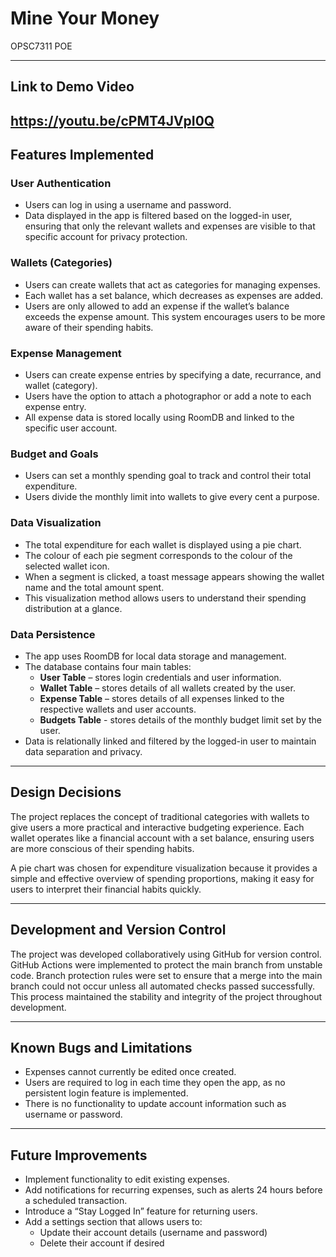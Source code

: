 # Mine Your Money
OPSC7311 POE

---

## Link to Demo Video
https://youtu.be/cPMT4JVpI0Q
---

## Features Implemented  

### User Authentication  
- Users can log in using a username and password.  
- Data displayed in the app is filtered based on the logged-in user, ensuring that only the relevant wallets and expenses are visible to that specific account for privacy protection.

### Wallets (Categories)  
- Users can create wallets that act as categories for managing expenses.  
- Each wallet has a set balance, which decreases as expenses are added.  
- Users are only allowed to add an expense if the wallet’s balance exceeds the expense amount. This system encourages users to be more aware of their spending habits.

### Expense Management  
- Users can create expense entries by specifying a date, recurrance, and wallet (category).  
- Users have the option to attach a photographor or add a note to each expense entry.  
- All expense data is stored locally using RoomDB and linked to the specific user account.

### Budget and Goals  
- Users can set a monthly spending goal to track and control their total expenditure.
- Users divide the monthly limit into wallets to give every cent a purpose.

### Data Visualization  
- The total expenditure for each wallet is displayed using a pie chart.  
- The colour of each pie segment corresponds to the colour of the selected wallet icon.  
- When a segment is clicked, a toast message appears showing the wallet name and the total amount spent.  
- This visualization method allows users to understand their spending distribution at a glance.

### Data Persistence  
- The app uses RoomDB for local data storage and management.  
- The database contains four main tables:  
  - **User Table** – stores login credentials and user information.  
  - **Wallet Table** – stores details of all wallets created by the user.  
  - **Expense Table** – stores details of all expenses linked to the respective wallets and user accounts.
  - **Budgets Table** - stores details of the monthly budget limit set by the user.  
- Data is relationally linked and filtered by the logged-in user to maintain data separation and privacy.

---

## Design Decisions  
The project replaces the concept of traditional categories with wallets to give users a more practical and interactive budgeting experience. Each wallet operates like a financial account with a set balance, ensuring users are more conscious of their spending habits.  

A pie chart was chosen for expenditure visualization because it provides a simple and effective overview of spending proportions, making it easy for users to interpret their financial habits quickly.

---

## Development and Version Control  
The project was developed collaboratively using GitHub for version control. GitHub Actions were implemented to protect the main branch from unstable code. Branch protection rules were set to ensure that a merge into the main branch could not occur unless all automated checks passed successfully. This process maintained the stability and integrity of the project throughout development.

---

## Known Bugs and Limitations  
- Expenses cannot currently be edited once created.  
- Users are required to log in each time they open the app, as no persistent login feature is implemented.  
- There is no functionality to update account information such as username or password.  

---

## Future Improvements  
- Implement functionality to edit existing expenses.  
- Add notifications for recurring expenses, such as alerts 24 hours before a scheduled transaction.  
- Introduce a “Stay Logged In” feature for returning users.  
- Add a settings section that allows users to:  
  - Update their account details (username and password)  
  - Delete their account if desired  
